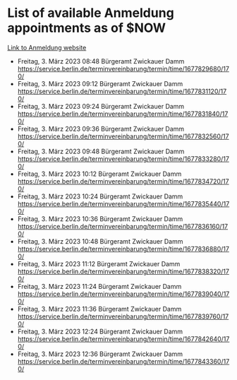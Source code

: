# List of available Anmeldung appointments as of $NOW
[Link to Anmeldung website](https://service.berlin.de/terminvereinbarung/termin/tag.php?termin=1&anliegen[]=120686&dienstleisterlist=122210,122217,327316,122219,327312,122227,327314,122231,327346,122243,327348,122254,122252,329742,122260,329745,122262,329748,122271,327278,122273,327274,122277,327276,330436,122280,327294,122282,327290,122284,327292,122291,327270,122285,327266,122286,327264,122296,327268,150230,329760,122297,327286,122294,327284,122312,329763,122314,329775,122304,327330,122311,327334,122309,327332,317869,122281,327352,122279,329772,122283,122276,327324,122274,327326,122267,329766,122246,327318,122251,327320,122257,327322,122208,327298,122226,327300&herkunft=http%3A%2F%2Fservice.berlin.de%2Fdienstleistung%2F120686%2F)
- Freitag, 3. März 2023 08:48 Bürgeramt Zwickauer Damm https://service.berlin.de/terminvereinbarung/termin/time/1677829680/170/
- Freitag, 3. März 2023 09:12 Bürgeramt Zwickauer Damm https://service.berlin.de/terminvereinbarung/termin/time/1677831120/170/
- Freitag, 3. März 2023 09:24 Bürgeramt Zwickauer Damm https://service.berlin.de/terminvereinbarung/termin/time/1677831840/170/
- Freitag, 3. März 2023 09:36 Bürgeramt Zwickauer Damm https://service.berlin.de/terminvereinbarung/termin/time/1677832560/170/
- Freitag, 3. März 2023 09:48 Bürgeramt Zwickauer Damm https://service.berlin.de/terminvereinbarung/termin/time/1677833280/170/
- Freitag, 3. März 2023 10:12 Bürgeramt Zwickauer Damm https://service.berlin.de/terminvereinbarung/termin/time/1677834720/170/
- Freitag, 3. März 2023 10:24 Bürgeramt Zwickauer Damm https://service.berlin.de/terminvereinbarung/termin/time/1677835440/170/
- Freitag, 3. März 2023 10:36 Bürgeramt Zwickauer Damm https://service.berlin.de/terminvereinbarung/termin/time/1677836160/170/
- Freitag, 3. März 2023 10:48 Bürgeramt Zwickauer Damm https://service.berlin.de/terminvereinbarung/termin/time/1677836880/170/
- Freitag, 3. März 2023 11:12 Bürgeramt Zwickauer Damm https://service.berlin.de/terminvereinbarung/termin/time/1677838320/170/
- Freitag, 3. März 2023 11:24 Bürgeramt Zwickauer Damm https://service.berlin.de/terminvereinbarung/termin/time/1677839040/170/
- Freitag, 3. März 2023 11:36 Bürgeramt Zwickauer Damm https://service.berlin.de/terminvereinbarung/termin/time/1677839760/170/
- Freitag, 3. März 2023 12:24 Bürgeramt Zwickauer Damm https://service.berlin.de/terminvereinbarung/termin/time/1677842640/170/
- Freitag, 3. März 2023 12:36 Bürgeramt Zwickauer Damm https://service.berlin.de/terminvereinbarung/termin/time/1677843360/170/
